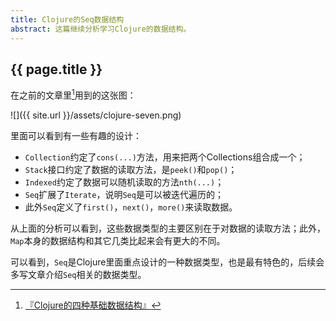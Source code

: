 ```yaml
---
title: Clojure的Seq数据结构
abstract: 这篇继续分析学习Clojure的数据结构。
---
```


## {{ page.title }}

在之前的文章里[^link]用到的这张图：

[^link]: [『Clojure的四种基础数据结构』](http://weinan.io/2017/12/24/clojure.html)

![]({{ site.url }}/assets/clojure-seven.png)

里面可以看到有一些有趣的设计：

- `Collection`约定了`cons(...)`方法，用来把两个Collections组合成一个；
- `Stack`接口约定了数据的读取方法，是`peek()`和`pop()`；
- `Indexed`约定了数据可以随机读取的方法`nth(...)`；
- `Seq`扩展了`Iterate`，说明`Seq`是可以被迭代遍历的；
- 此外`Seq`定义了`first()`，`next()`，`more()`来读取数据。

从上面的分析可以看到，这些数据类型的主要区别在于对数据的读取方法；此外，`Map`本身的数据结构和其它几类比起来会有更大的不同。

可以看到，`Seq`是Clojure里面重点设计的一种数据类型，也是最有特色的，后续会多写文章介绍`Seq`相关的数据类型。


